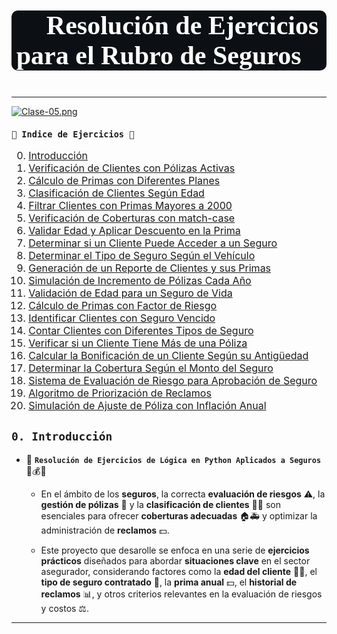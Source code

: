 # <p style="background-color:#0C0F14;font-family:Creepster,cursive;color:#ffffff;font-size:150%;text-align:center;border-radius:10px 10px;">🐍 Resolución de Ejercicios para el Rubro de Seguros🐍</p>
---

[![Clase-05.png](https://i.postimg.cc/zBppXMB2/Clase-05.png)](https://postimg.cc/mzz7mm77)


<div class="alert alert-block alert-info" style="margin-top: 20px">

<font size = 3>

**`🐍 Indice de Ejercicios 🐍`**

0. <a href="#sec_0">Introducción</a>  
1. <a href="#sec_1">Verificación de Clientes con Pólizas Activas</a>  
2. <a href="#sec_2">Cálculo de Primas con Diferentes Planes</a>  
3. <a href="#sec_3">Clasificación de Clientes Según Edad</a>  
4. <a href="#sec_4">Filtrar Clientes con Primas Mayores a 2000</a>  
5. <a href="#sec_5">Verificación de Coberturas con match-case</a>  
6. <a href="#sec_6">Validar Edad y Aplicar Descuento en la Prima</a>  
7. <a href="#sec_7">Determinar si un Cliente Puede Acceder a un Seguro</a>  
8. <a href="#sec_8">Determinar el Tipo de Seguro Según el Vehículo</a>  
9. <a href="#sec_9">Generación de un Reporte de Clientes y sus Primas</a>  
10. <a href="#sec_10">Simulación de Incremento de Pólizas Cada Año</a>
11. <a href="#sec_11">Validación de Edad para un Seguro de Vida</a>  
12. <a href="#sec_12">Cálculo de Primas con Factor de Riesgo</a>  
13. <a href="#sec_13">Identificar Clientes con Seguro Vencido</a>  
14. <a href="#sec_14">Contar Clientes con Diferentes Tipos de Seguro</a>  
15. <a href="#sec_15">Verificar si un Cliente Tiene Más de una Póliza</a> 
16. <a href="#sec_16">Calcular la Bonificación de un Cliente Según su Antigüedad</a>  
17. <a href="#sec_17">Determinar la Cobertura Según el Monto del Seguro</a>  
18. <a href="#sec_18">Sistema de Evaluación de Riesgo para Aprobación de Seguro</a>  
19. <a href="#sec_19">Algoritmo de Priorización de Reclamos</a> 
20. <a href="#sec_20">Simulación de Ajuste de Póliza con Inflación Anual</a>    

</font>
</div>

<a id='sec_0'></a>  
## `0. Introducción`  

- 🚀 **`Resolución de Ejercicios de Lógica en Python Aplicados a Seguros`** 🏥💰🚗  

    - En el ámbito de los **seguros**, la correcta **evaluación de riesgos** ⚠️, la **gestión de pólizas** 📄 y la **clasificación de clientes** 🧑‍💼 son esenciales para ofrecer **coberturas adecuadas** 🏠🚑 y optimizar la administración de **reclamos** 💵.  

    - Este proyecto que desarolle se enfoca en una serie de **ejercicios prácticos** diseñados para abordar **situaciones clave** en el sector asegurador, considerando factores como la **edad del cliente** 👶👴, el **tipo de seguro contratado** 📄, la **prima anual** 💵, el **historial de reclamos** 📊, y otros criterios relevantes en la evaluación de riesgos y costos ⚖️.  

---